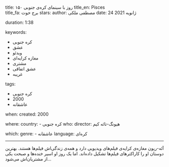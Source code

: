 
title: ۱۵۰ روز با سینمای کره‌ی جنوبی 
title_en: Pisces  
title_fa: برج حوت 
stars: 
author: مصطفی ملکی
date: 24 ژانویه 2021

duration: 1:38

keywords:
  - کره جنوبی
  - عشق
  - ویدئو
  - مغازه کرایه‌ای
  - مشتری
  - عشق اتفاقی
  - غریبه
  
tags:
  - کره جنوبی
  - 2000
  - عاشقانه

when:
  created: 2000

where:
  country: 
    - کره جنوبی 
who:
  director: هیونگ-تائه کیم

which:
  genre:
    - عاشقانه
  language: کره‌ای

---

آئه-ریون مغازه‌ی کرایه‌ی فیلم‌های ویدیویی دارد و همه‌ی زندگی‌اش فیلم‌ها هستند. بهترین دوستان او را کاراکترهای فیلم‌ها تشکیل داده‌اند. اما یک روز او اسیر خنده‌ها و صبحت یکی از مشتریان‌اش می‌شود...
